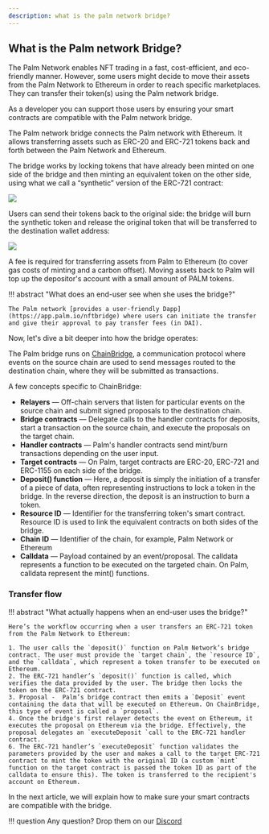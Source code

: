 ```yaml
---
description: what is the palm network bridge?
---
```


## What is the Palm network Bridge?

The Palm Network enables NFT trading in a fast, cost-efficient, and eco-friendly manner. However, some users might decide to move their assets from the Palm Network to Ethereum in order to reach specific marketplaces. They can transfer their token(s) using the Palm network bridge.

As a developer you can support those users by ensuring your smart contracts are compatible with the Palm network bridge.

The Palm network bridge connects the Palm network with Ethereum. It allows transferring assets such as ERC-20 and ERC-721 tokens back and forth between the Palm Network and Ethereum.

The bridge works by locking tokens that have already been minted on one side of the bridge and then minting an equivalent token on the other side, using what we call a “synthetic” version of the ERC-721 contract:

![](../../static/img/token-bridge-flow.png)

Users can send their tokens back to the original side: the bridge will burn the synthetic token and release the original token that will be transferred to the destination wallet address:

![](../../static/img/token-bridge-reverse-flow.png)

A fee is required for transferring assets from Palm to Ethereum (to cover gas costs of minting and a carbon offset). Moving assets back to Palm will top up the depositor's account with a small amount of PALM tokens.

!!! abstract "What does an end-user see when she uses the bridge?"

    The Palm network [provides a user-friendly Dapp](https://app.palm.io/nftbridge) where users can initiate the transfer and give their approval to pay transfer fees (in DAI).

Now, let's dive a bit deeper into how the bridge operates:

The Palm bridge runs on [ChainBridge](https://chainbridge.chainsafe.io/), a communication protocol where events on the source chain are used to send messages routed to the destination chain, where they will be submitted as transactions.

A few concepts specific to ChainBridge:

* **Relayers** — Off-chain servers that listen for particular events on the source chain and submit signed proposals to the destination chain.
* **Bridge contracts** — Delegate calls to the handler contracts for deposits, start a transaction on the source chain, and execute the proposals on the target chain.
* **Handler contracts** — Palm's handler contracts send mint/burn transactions depending on the user input.
* **Target contracts** — On Palm, target contracts are ERC-20, ERC-721 and ERC-1155 on each side of the bridge.
* **Deposit() function** — Here, a deposit is simply the initiation of a transfer of a piece of data, often representing instructions to lock a token in the bridge. In the reverse direction, the deposit is an instruction to burn a token.
* **Resource ID** — Identifier for the transferring token's smart contract. Resource ID is used to link the equivalent contracts on both sides of the bridge.
* **Chain ID** — Identifier of the chain, for example, Palm Network or Ethereum
* **Calldata** — Payload contained by an event/proposal. The calldata represents a function to be executed on the targeted chain. On Palm, calldata represent the mint() functions.

### Transfer flow

!!! abstract "What actually happens when an end-user uses the bridge?"

    Here’s the workflow occurring when a user transfers an ERC-721 token from the Palm Network to Ethereum:

    1. The user calls the `deposit()` function on Palm Network’s bridge contract. The user must provide the `target chain`, the `resource ID`, and the `calldata`, which represent a token transfer to be executed on Ethereum.
    2. The ERC-721 handler’s `deposit()` function is called, which verifies the data provided by the user. The bridge then locks the token on the ERC-721 contract.
    3. Proposal -  Palm’s bridge contract then emits a `Deposit` event containing the data that will be executed on Ethereum. On ChainBridge, this type of event is called a `proposal`.
    4. Once the bridge's first relayer detects the event on Ethereum, it executes the proposal on Ethereum via the bridge. Effectively, the proposal delegates an `executeDeposit `call to the ERC-721 handler contract.
    6. The ERC-721 handler’s `executeDeposit` function validates the parameters provided by the user and makes a call to the target ERC-721 contract to mint the token with the original ID (a custom `mint` function on the target contract is passed the token ID as part of the calldata to ensure this). The token is transferred to the recipient's account on Ethereum.

In the next article, we will explain how to make sure your smart contracts are compatible with the bridge.

!!! question
    Any question? Drop them on our [Discord](https://discord.gg/grcpwNRxVj)
